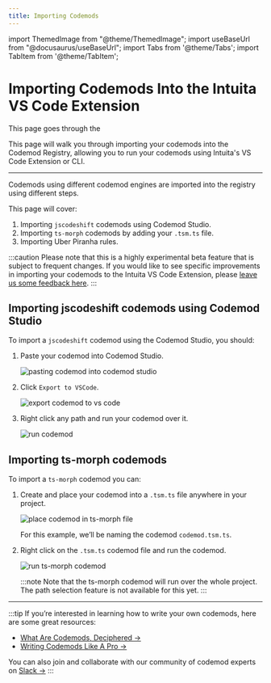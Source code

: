 ```yaml
---
title: Importing Codemods
---
```


import ThemedImage from "@theme/ThemedImage";
import useBaseUrl from "@docusaurus/useBaseUrl";
import Tabs from '@theme/Tabs';
import TabItem from '@theme/TabItem';

# Importing Codemods Into the Intuita VS Code Extension

This page goes through the 

This page will walk you through importing your codemods into the Codemod Registry, allowing you to run your codemods using Intuita's VS Code Extension or CLI.


---

Codemods using different codemod engines are imported into the registry using different steps.

This page will cover:

1. Importing `jscodeshift` codemods using Codemod Studio.
2. Importing `ts-morph` codemods by adding your `.tsm.ts` file.
3. Importing Uber Piranha rules.

:::caution
Please note that this is a highly experimental beta feature that is subject to frequent changes. If you would like to see specific improvements in importing your codemods to the Intuita VS Code Extension, please [leave us some feedback here](https://feedback.intuita.io/feature-requests-and-bugs).
:::

## Importing jscodeshift codemods using Codemod Studio

To import a `jscodeshift` codemod using the Codemod Studio, you should:

1. Paste your codemod into Codemod Studio.
    
    ![pasting codemod into codemod studio](/img/docs/importing-codemods/paste-codemod-into-codemod-studio.jpeg)
    

2. Click `Export to VSCode`.
    
    ![export codemod to vs code](/img/docs/importing-codemods/export-to-vscode.gif)
    
3. Right click any path and run your codemod over it.
    
    ![run codemod](/img/docs/importing-codemods/run-codemod.gif)
    

## Importing ts-morph codemods

To import a `ts-morph` codemod you can:

1. Create and place your codemod into a `.tsm.ts` file anywhere in your project.
    
    ![place codemod in ts-morph file](/img/docs/importing-codemods/create-ts-morph-file.jpeg)
    
    For this example, we’ll be naming the codemod `codemod.tsm.ts`.
    
2. Right click on the `.tsm.ts` codemod file and run the codemod.
    
    ![run ts-morph codemod](/img/docs/importing-codemods/run-tsmorph-codemod.gif)
    
    :::note
    Note that the ts-morph codemod will run over the whole project. The path selection feature is not available for this yet.
    :::

---

:::tip
If you’re interested in learning how to write your own codemods, here are some great resources:

- [What Are Codemods, Deciphered →](https://docs.intuita.io/blog/what-are-codemods)
- [Writing Codemods Like A Pro →](https://docs.intuita.io/blog/writing-codemods-like-a-pro)

You can also join and collaborate with our community of codemod experts on [Slack →](https://join.slack.com/t/intuita-inc/shared_invite/zt-1tvxm6ct0-mLZld_78yguDYOSM7DM7Cw)
:::